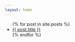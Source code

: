 ```yaml
---
layout: home
---
```


<ul>
    {% for post in site.posts %}
    <li>
        <a href="{{ post.url | relativeurl }}">{{ post.title }}</a>
    </li>
    {% endfor %}
</ul>